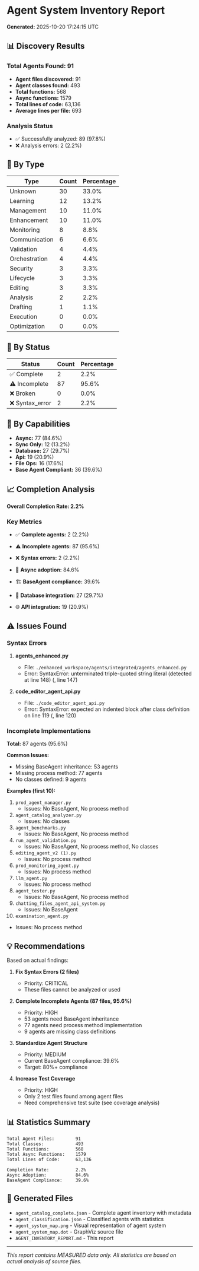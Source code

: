# Agent System Inventory Report

**Generated:** 2025-10-20 17:24:15 UTC

## 📊 Discovery Results

### Total Agents Found: 91

- **Agent files discovered:** 91
- **Agent classes found:** 493
- **Total functions:** 568
- **Async functions:** 1579
- **Total lines of code:** 63,136
- **Average lines per file:** 693

### Analysis Status

- ✅ Successfully analyzed: 89 (97.8%)
- ❌ Analysis errors: 2 (2.2%)

## 📁 By Type

| Type | Count | Percentage |
|------|-------|------------|
| Unknown | 30 | 33.0% |
| Learning | 12 | 13.2% |
| Management | 10 | 11.0% |
| Enhancement | 10 | 11.0% |
| Monitoring | 8 | 8.8% |
| Communication | 6 | 6.6% |
| Validation | 4 | 4.4% |
| Orchestration | 4 | 4.4% |
| Security | 3 | 3.3% |
| Lifecycle | 3 | 3.3% |
| Editing | 3 | 3.3% |
| Analysis | 2 | 2.2% |
| Drafting | 1 | 1.1% |
| Execution | 0 | 0.0% |
| Optimization | 0 | 0.0% |

## 🎯 By Status

| Status | Count | Percentage |
|--------|-------|------------|
| ✅ Complete | 2 | 2.2% |
| ⚠️ Incomplete | 87 | 95.6% |
| ❌ Broken | 0 | 0.0% |
| ❌ Syntax_error | 2 | 2.2% |

## 🔧 By Capabilities

- **Async:** 77 (84.6%)
- **Sync Only:** 12 (13.2%)
- **Database:** 27 (29.7%)
- **Api:** 19 (20.9%)
- **File Ops:** 16 (17.6%)
- **Base Agent Compliant:** 36 (39.6%)

## 📈 Completion Analysis

**Overall Completion Rate: 2.2%**

### Key Metrics

- ✅ **Complete agents:** 2 (2.2%)
- ⚠️ **Incomplete agents:** 87 (95.6%)
- ❌ **Syntax errors:** 2 (2.2%)

- 🔄 **Async adoption:** 84.6%
- 🏗️ **BaseAgent compliance:** 39.6%
- 💾 **Database integration:** 27 (29.7%)
- 🌐 **API integration:** 19 (20.9%)

## ⚠️ Issues Found

### Syntax Errors

1. **agents_enhanced.py**
   - File: `./enhanced_workspace/agents/integrated/agents_enhanced.py`
   - Error: SyntaxError: unterminated triple-quoted string literal (detected at line 148) (<unknown>, line 147)

1. **code_editor_agent_api.py**
   - File: `./code_editor_agent_api.py`
   - Error: SyntaxError: expected an indented block after class definition on line 119 (<unknown>, line 120)

### Incomplete Implementations

**Total:** 87 agents (95.6%)

**Common Issues:**
- Missing BaseAgent inheritance: 53 agents
- Missing process method: 77 agents
- No classes defined: 9 agents

**Examples (first 10):**

1. `prod_agent_manager.py`
   - Issues: No BaseAgent, No process method
2. `agent_catalog_analyzer.py`
   - Issues: No classes
3. `agent_benchmarks.py`
   - Issues: No BaseAgent, No process method
4. `run_agent_validation.py`
   - Issues: No BaseAgent, No process method, No classes
5. `editing_agent_v2 (1).py`
   - Issues: No process method
6. `prod_monitoring_agent.py`
   - Issues: No process method
7. `llm_agent.py`
   - Issues: No process method
8. `agent_tester.py`
   - Issues: No BaseAgent, No process method
9. `chatting_files_agent_api_system.py`
   - Issues: No BaseAgent
10. `examination_agent.py`
   - Issues: No process method

## 💡 Recommendations

Based on actual findings:

1. **Fix Syntax Errors (2 files)**
   - Priority: CRITICAL
   - These files cannot be analyzed or used

2. **Complete Incomplete Agents (87 files, 95.6%)**
   - Priority: HIGH
   - 53 agents need BaseAgent inheritance
   - 77 agents need process method implementation
   - 9 agents are missing class definitions

3. **Standardize Agent Structure**
   - Priority: MEDIUM
   - Current BaseAgent compliance: 39.6%
   - Target: 80%+ compliance

4. **Increase Test Coverage**
   - Priority: HIGH
   - Only 2 test files found among agent files
   - Need comprehensive test suite (see coverage analysis)

## 📊 Statistics Summary

```
Total Agent Files:        91
Total Classes:            493
Total Functions:          568
Total Async Functions:    1579
Total Lines of Code:      63,136

Completion Rate:          2.2%
Async Adoption:           84.6%
BaseAgent Compliance:     39.6%
```

## 📄 Generated Files

- `agent_catalog_complete.json` - Complete agent inventory with metadata
- `agent_classification.json` - Classified agents with statistics
- `agent_system_map.png` - Visual representation of agent system
- `agent_system_map.dot` - GraphViz source file
- `AGENT_INVENTORY_REPORT.md` - This report

---

*This report contains MEASURED data only. All statistics are based on actual analysis of source files.*

